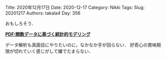 ﻿Title: 2020年12月17日
Date: 2020-12-17
Category: Nikki
Tags: 
Slug: 20201217
Authors: takala4
Day: 356



おもしろそう．


**[PDF:関数データに基づく統計的モデリング](https://www.ism.ac.jp/editsec/toukei/pdf/67-1-073.pdf)**



データ解析も真面目にやりたいのに，なかなか手が回らない．
好奇心の賞味期限が切れていく感じがして嫌でたまらない．